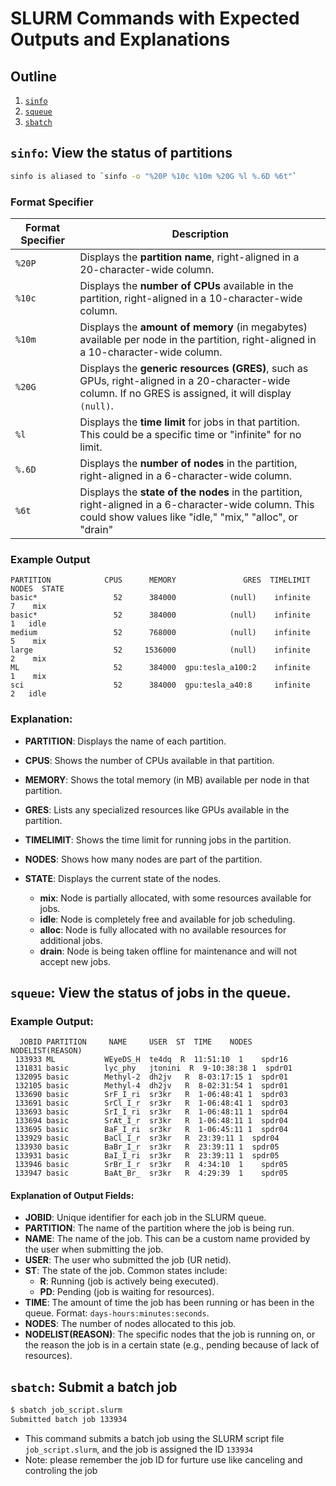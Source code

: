 # SLURM Commands with Expected Outputs and Explanations

## Outline
1. [`sinfo`](#sinfo-view-the-status-of-paritions)
2. [`squeue`](#squeue-view-the-status-of-jobs-in-the-queue)
3. [`sbatch`](#sbatch-sbumit-a-batch-job)

## `sinfo`: View the status of partitions

```bash
sinfo is aliased to `sinfo -o "%20P %10c %10m %20G %l %.6D %6t"`
```
### Format Specifier
| Format Specifier | Description                                                      |
|------------------|------------------------------------------------------------------|
| `%20P`           | Displays the **partition name**, right-aligned in a 20-character-wide column. |
| `%10c`           | Displays the **number of CPUs** available in the partition, right-aligned in a 10-character-wide column. |
| `%10m`           | Displays the **amount of memory** (in megabytes) available per node in the partition, right-aligned in a 10-character-wide column. |
| `%20G`           | Displays the **generic resources (GRES)**, such as GPUs, right-aligned in a 20-character-wide column. If no GRES is assigned, it will display `(null)`. |
| `%l`             | Displays the **time limit** for jobs in that partition. This could be a specific time or "infinite" for no limit. |
| `%.6D`           | Displays the **number of nodes** in the partition, right-aligned in a 6-character-wide column. |
| `%6t`            | Displays the **state of the nodes** in the partition, right-aligned in a 6-character-wide column. This could show values like "idle," "mix," "alloc", or "drain" |


### Example Output
```text
PARTITION            CPUS      MEMORY               GRES  TIMELIMIT  NODES  STATE
basic*                 52      384000            (null)    infinite      7    mix
basic*                 52      384000            (null)    infinite      1   idle
medium                 52      768000            (null)    infinite      5    mix
large                  52     1536000            (null)    infinite      2    mix
ML                     52      384000  gpu:tesla_a100:2    infinite      1    mix
sci                    52      384000  gpu:tesla_a40:8     infinite      2   idle
```

### Explanation:
- **PARTITION**: Displays the name of each partition.
- **CPUS**: Shows the number of CPUs available in that partition.
- **MEMORY**: Shows the total memory (in MB) available per node in that partition.
- **GRES**: Lists any specialized resources like GPUs available in the partition.
- **TIMELIMIT**: Shows the time limit for running jobs in the partition.
- **NODES**: Shows how many nodes are part of the partition.
- **STATE**: Displays the current state of the nodes.

    - **mix**: Node is partially allocated, with some resources available for jobs.
    - **idle**: Node is completely free and available for job scheduling.
    - **alloc**: Node is fully allocated with no available resources for additional jobs.
    - **drain**: Node is being taken offline for maintenance and will not accept new jobs.




## `squeue`: View the status of jobs in the queue.
### Example Output:
```plaintext
  JOBID PARTITION     NAME     USER  ST  TIME    NODES NODELIST(REASON)
 133933 ML           WEyeDS_H  te4dq  R  11:51:10  1    spdr16
 131831 basic        lyc_phy   jtonini  R  9-10:38:38 1  spdr01
 132095 basic        Methyl-2  dh2jv   R  8-03:17:15 1  spdr01
 132105 basic        Methyl-4  dh2jv   R  8-02:31:54 1  spdr01
 133690 basic        SrF_I_ri  sr3kr   R  1-06:48:41 1  spdr03
 133691 basic        SrCl_I_r  sr3kr   R  1-06:48:41 1  spdr03
 133693 basic        SrI_I_ri  sr3kr   R  1-06:48:11 1  spdr04
 133694 basic        SrAt_I_r  sr3kr   R  1-06:48:11 1  spdr04
 133695 basic        BaF_I_ri  sr3kr   R  1-06:45:11 1  spdr04
 133929 basic        BaCl_I_r  sr3kr   R  23:39:11 1  spdr04
 133930 basic        BaBr_I_r  sr3kr   R  23:39:11 1  spdr05
 133931 basic        BaI_I_ri  sr3kr   R  23:39:11 1  spdr05
 133946 basic        SrBr_I_r  sr3kr   R  4:34:10  1    spdr05
 133947 basic        BaAt_Br_  sr3kr   R  4:29:39  1    spdr05
```
#### Explanation of Output Fields:

- **JOBID**: Unique identifier for each job in the SLURM queue.
- **PARTITION**: The name of the partition where the job is being run.
- **NAME**: The name of the job. This can be a custom name provided by the user when submitting the job.
- **USER**: The user who submitted the job (UR netid).
- **ST**: The state of the job. Common states include:
  - **R**: Running (job is actively being executed).
  - **PD**: Pending (job is waiting for resources).
- **TIME**: The amount of time the job has been running or has been in the queue. Format: `days-hours:minutes:seconds`.
- **NODES**: The number of nodes allocated to this job.
- **NODELIST(REASON)**: The specific nodes that the job is running on, or the reason the job is in a certain state (e.g., pending because of lack of resources).


## `sbatch`: Submit a batch job
```bash
$ sbatch job_script.slurm
Submitted batch job 133934
```
- This command submits a batch job using the SLURM script file `job_script.slurm`, and the job is assigned the ID `133934`
- Note: please remember the job ID for furture use like canceling and controling the job
